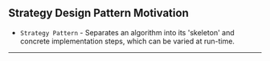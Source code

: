 ## Strategy Design Pattern Motivation
- `Strategy Pattern` - Separates an algorithm into its 'skeleton' and concrete implementation steps, which can be varied at run-time.
---